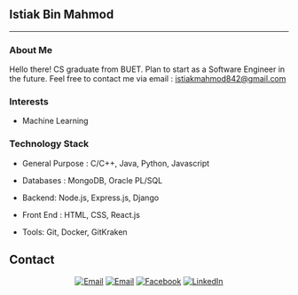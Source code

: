 ## Istiak Bin Mahmod ##
---

### About Me

Hello there! CS graduate from BUET. Plan to start as a Software Engineer in the future.
Feel free to contact me via email : istiakmahmod842@gmail.com

### Interests
- Machine Learning


### Technology Stack ###
- General Purpose : 
   C/C++, Java, Python, Javascript

- Databases : 
   MongoDB, Oracle PL/SQL

- Backend:
   Node.js, Express.js, Django
   
- Front End : 
  HTML, CSS, React.js

- Tools:
   Git, Docker, GitKraken
  

## Contact ##
<p align="center">
<a href="mailto:masumk086@gmail.com"><img alt="Email" src="https://img.shields.io/badge/Gmail-masumk086@gmail.com-red?style=flat&logo=gmail"></a>
<a href="mailto:istiakmahmod842@gmail.com"><img alt="Email" src="https://img.shields.io/badge/Gmail-istiakmahmod842@gmail.com-red?style=flat&logo=gmail"></a>
<a href="https://www.facebook.com/istiakbin.mahmud/"><img alt="Facebook" src="https://img.shields.io/badge/Facebook-Istiak Bin Mahmod-blue?style=flat&logo=facebook"></a>
<a href="https://www.linkedin.com/in/istiak-bin-mahmud-468755176/"><img alt="LinkedIn" src="https://img.shields.io/badge/LinkedIn-Istiak Bin Mahmod-blue?style=flat&logo=linkedin"></a>
</p>
